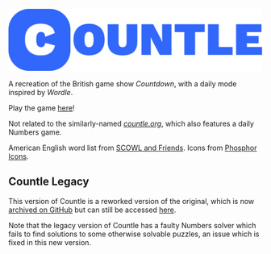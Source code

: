 ![CountleLogo](./logo.png)

A recreation of the British game show *Countdown*, with a daily mode inspired by *Wordle*.

Play the game [here](https://countle.vercel.app)!

Not related to the similarly-named [*countle.org*](https://countle.org), which also features a daily Numbers game.

American English word list from [SCOWL and Friends](http://wordlist.aspell.net/). Icons from [Phosphor Icons](https://phosphoricons.com/).

## Countle Legacy

This version of Countle is a reworked version of the original, which is now [archived on GitHub]("https://github.com/lcpdecastro/countle-legacy") but can still be accessed [here]("https://countle-legacy.vercel.app").

Note that the legacy version of Countle has a faulty Numbers solver which fails to find solutions to some otherwise solvable puzzles, an issue which is fixed in this new version.
